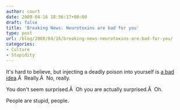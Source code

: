 ```yaml
---
author: court
date: 2008-04-16 18:56:17+00:00
draft: false
title: 'Breaking News: Neurotoxins are bad for you'
type: post
url: /blog/2008/04/16/breaking-news-neurotoxins-are-bad-for-you/
categories:
- Culture
- Stupidity
---
```


It's hard to believe, but injecting a deadly poison into yourself is [a bad idea](http://www.newsweek.com/id/131749).Â  Really.Â  No, really.

You don't seem surprised.Â  Oh you are actually surprised.Â  Oh.

People are stupid, people.
